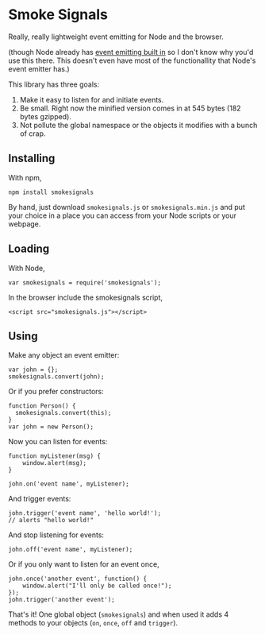 Smoke Signals
=============

Really, really lightweight event emitting for Node and the browser.

(though Node already has [event emitting built in][1] so I don't know why you'd
use this there. This doesn't even have most of the functionallity that Node's
event emitter has.)

This library has three goals:

1. Make it easy to listen for and initiate events.
2. Be small. Right now the minified version comes in at 545 bytes (182 bytes
   gzipped).
3. Not pollute the global namespace or the objects it modifies with a bunch of
   crap.

Installing
----------

With npm,

    npm install smokesignals

By hand, just download `smokesignals.js` or `smokesignals.min.js` and put your
choice in a place you can access from your Node scripts or your webpage.

Loading
-------

With Node,

    var smokesignals = require('smokesignals');

In the browser include the smokesignals script,

    <script src="smokesignals.js"></script>

Using
-----

Make any object an event emitter:

    var john = {};
    smokesignals.convert(john);

Or if you prefer constructors:

    function Person() {
      smokesignals.convert(this);
    }
    var john = new Person();

Now you can listen for events:

    function myListener(msg) {
        window.alert(msg);
    }

    john.on('event name', myListener);

And trigger events:

    john.trigger('event name', 'hello world!');
    // alerts "hello world!"

And stop listening for events:

    john.off('event name', myListener);

Or if you only want to listen for an event once,

    john.once('another event', function() {
        window.alert("I'll only be called once!");
    });
    john.trigger('another event');

That's it! One global object (`smokesignals`) and when used it adds 4 methods to
your objects (`on`, `once`, `off` and `trigger`).

[1]: http://nodejs.org/docs/latest/api/events.html

